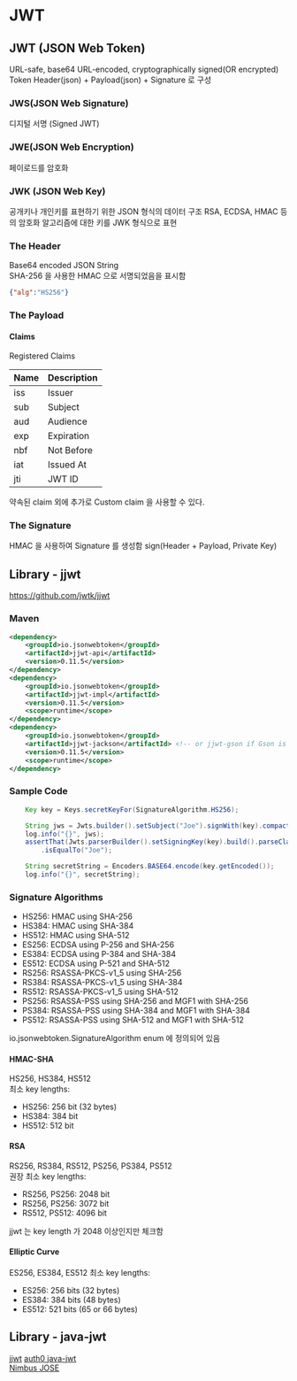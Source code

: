 JWT
===========================

## JWT (JSON Web Token)
URL-safe, base64 URL-encoded, cryptographically signed(OR encrypted) Token
Header(json) + Payload(json) + Signature 로 구성

### JWS(JSON Web Signature)
디지털 서명 (Signed JWT)

### JWE(JSON Web Encryption)
페이로드를 암호화

### JWK (JSON Web Key)
공개키나 개인키를 표현하기 위한 JSON 형식의 데이터 구조
RSA, ECDSA, HMAC 등의 암호화 알고리즘에 대한 키를 JWK 형식으로 표현

### The Header
Base64 encoded JSON String  
SHA-256 을 사용한 HMAC 으로 서명되었음을 표시함
```json
{"alg":"HS256"}
```

### The Payload
#### Claims
Registered Claims

|Name|Description    |
|:---|:---|
|iss|Issuer|
|sub|Subject|
|aud|Audience|
|exp|Expiration|
|nbf|Not Before|
|iat|Issued At|
|jti|JWT ID|

약속된 claim 외에 추가로 Custom claim 을 사용할 수 있다. 

### The Signature
HMAC 을 사용하여 Signature 를 생성함 
sign(Header + Payload, Private Key)

## Library - jjwt
https://github.com/jwtk/jjwt

### Maven
```xml
<dependency>
    <groupId>io.jsonwebtoken</groupId>
    <artifactId>jjwt-api</artifactId>
    <version>0.11.5</version>
</dependency>
<dependency>
    <groupId>io.jsonwebtoken</groupId>
    <artifactId>jjwt-impl</artifactId>
    <version>0.11.5</version>
    <scope>runtime</scope>
</dependency>
<dependency>
    <groupId>io.jsonwebtoken</groupId>
    <artifactId>jjwt-jackson</artifactId> <!-- or jjwt-gson if Gson is preferred -->
    <version>0.11.5</version>
    <scope>runtime</scope>
</dependency>
```
### Sample Code
```java
    Key key = Keys.secretKeyFor(SignatureAlgorithm.HS256);

    String jws = Jwts.builder().setSubject("Joe").signWith(key).compact();
    log.info("{}", jws);
    assertThat(Jwts.parserBuilder().setSigningKey(key).build().parseClaimsJws(jws).getBody().getSubject())
        .isEqualTo("Joe");

    String secretString = Encoders.BASE64.encode(key.getEncoded());
    log.info("{}", secretString);
```

### Signature Algorithms
- HS256: HMAC using SHA-256
- HS384: HMAC using SHA-384
- HS512: HMAC using SHA-512
- ES256: ECDSA using P-256 and SHA-256
- ES384: ECDSA using P-384 and SHA-384
- ES512: ECDSA using P-521 and SHA-512
- RS256: RSASSA-PKCS-v1_5 using SHA-256
- RS384: RSASSA-PKCS-v1_5 using SHA-384
- RS512: RSASSA-PKCS-v1_5 using SHA-512
- PS256: RSASSA-PSS using SHA-256 and MGF1 with SHA-256
- PS384: RSASSA-PSS using SHA-384 and MGF1 with SHA-384
- PS512: RSASSA-PSS using SHA-512 and MGF1 with SHA-512

io.jsonwebtoken.SignatureAlgorithm enum 에 정의되어 있음

#### HMAC-SHA
HS256, HS384, HS512  
최소 key lengths:
- HS256: 256 bit (32 bytes)
- HS384: 384 bit
- HS512: 512 bit

#### RSA
RS256, RS384, RS512, PS256, PS384, PS512  
권장 최소 key lengths:
- RS256, PS256: 2048 bit
- RS256, PS256: 3072 bit
- RS512, PS512: 4096 bit

jjwt 는 key length 가 2048 이상인지만 체크함

#### Elliptic Curve
ES256, ES384, ES512
최소 key lengths:  
- ES256: 256 bits (32 bytes)
- ES384: 384 bits (48 bytes)
- ES512: 521 bits (65 or 66 bytes)




## Library - java-jwt
[jjwt](https://github.com/jwtk/jjwt)
[auth0 java-jwt](https://github.com/auth0/java-jwt)  
[Nimbus JOSE](https://connect2id.com/products/nimbus-jose-jwt)







